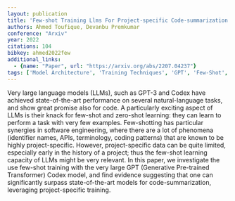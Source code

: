 ```yaml
---
layout: publication
title: 'Few-shot Training Llms For Project-specific Code-summarization'
authors: Ahmed Toufique, Devanbu Premkumar
conference: "Arxiv"
year: 2022
citations: 104
bibkey: ahmed2022few
additional_links:
  - {name: "Paper", url: "https://arxiv.org/abs/2207.04237"}
tags: ['Model Architecture', 'Training Techniques', 'GPT', 'Few-Shot', 'Tools', 'Pretraining Methods', 'Transformer', 'RAG', 'Applications', 'Reinforcement Learning']
---
```

Very large language models (LLMs), such as GPT-3 and Codex have achieved
state-of-the-art performance on several natural-language tasks, and show great
promise also for code. A particularly exciting aspect of LLMs is their knack
for few-shot and zero-shot learning: they can learn to perform a task with very
few examples. Few-shotting has particular synergies in software engineering,
where there are a lot of phenomena (identifier names, APIs, terminology, coding
patterns) that are known to be highly project-specific. However,
project-specific data can be quite limited, especially early in the history of
a project; thus the few-shot learning capacity of LLMs might be very relevant.
In this paper, we investigate the use few-shot training with the very large GPT
(Generative Pre-trained Transformer) Codex model, and find evidence suggesting
that one can significantly surpass state-of-the-art models for
code-summarization, leveraging project-specific training.

